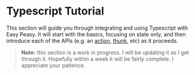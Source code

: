 # Typescript Tutorial

This section will guide you through integrating and using Typescript with Easy Peasy. It will start with the basics, focusing on state only, and then introduce each of the APIs (e.g. an [action](/docs/api/action), [thunk](/docs/api/thunk), etc) as it proceeds.

> **Note:** this section is a work in progress. I will be updating it as I get through it. Hopefully within a week it will be fairly complete. I appreciate your patience.